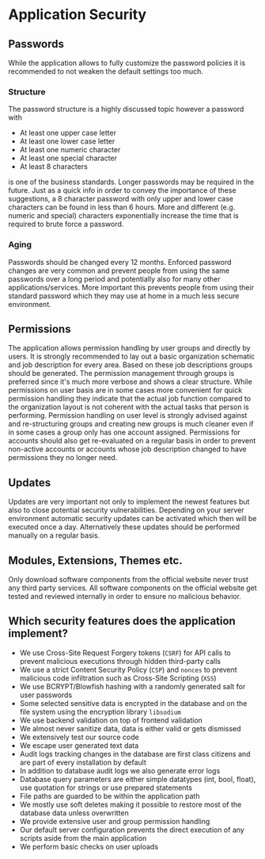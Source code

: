# Application Security

## Passwords

While the application allows to fully customize the password policies it is recommended to not weaken the default settings too much.

### Structure

The password structure is a highly discussed topic however a password with

* At least one upper case letter
* At least one lower case letter
* At least one numeric character
* At least one special character
* At least 8 characters

is one of the business standards. Longer passwords may be required in the future. Just as a quick info in order to convey the importance of these suggestions, a 8 character password with only upper and lower case characters can be found in less than 6 hours. More and different (e.g. numeric and special) characters exponentially increase the time that is required to brute force a password.

### Aging

Passwords should be changed every 12 months. Enforced password changes are very common and prevent people from using the same passwords over a long period and potentially also for many other applications/services. More important this prevents people from using their standard password which they may use at home in a much less secure environment.

## Permissions

The application allows permission handling by user groups and directly by users. It is strongly recommended to lay out a basic organization schematic and job description for every area. Based on these job descriptions groups should be generated. The permission management through groups is preferred since it's much more verbose and shows a clear structure. While permissions on user basis are in some cases more convenient for quick permission handling they indicate that the actual job function compared to the organization layout is not coherent with the actual tasks that person is performing. Permission handling on user level is strongly advised against and re-structuring groups and creating new groups is much cleaner even if in some cases a group only has one account assigned. Permissions for accounts should also get re-evaluated on a regular basis in order to prevent non-active accounts or accounts whose job description changed to have permissions they no longer need.

## Updates

Updates are very important not only to implement the newest features but also to close potential security vulnerabilities. Depending on your server environment automatic security updates can be activated which then will be executed once a day. Alternatively these updates should be performed manually on a regular basis.

## Modules, Extensions, Themes etc.

Only download software components from the official website never trust any third party services. All software components on the official website get tested and reviewed internally in order to ensure no malicious behavior.

## Which security features does the application implement?

* We use Cross-Site Request Forgery tokens (`CSRF`) for API calls to prevent malicious executions through hidden third-party calls
* We use a strict Content Security Policy (`CSP`) and `nonces` to prevent malicious code infiltration such as Cross-Site Scripting (`XSS`)
* We use BCRYPT/Blowfish hashing with a randomly generated salt for user passwords
* Some selected sensitive data is encrypted in the database and on the file system using the encryption library `libsodium`
* We use backend validation on top of frontend validation
* We almost never sanitize data, data is either valid or gets dismissed
* We extensively test our source code
* We escape user generated text data
* Audit logs tracking changes in the database are first class citizens and are part of every installation by default
* In addition to database audit logs we also generate error logs
* Database query parameters are either simple datatypes (int, bool, float), use quotation for strings or use prepared statements
* File paths are guarded to be within the application path
* We mostly use soft deletes making it possible to restore most of the database data unless overwritten
* We provide extensive user and group permission handling
* Our default server configuration prevents the direct execution of any scripts aside from the main application
* We perform basic checks on user uploads